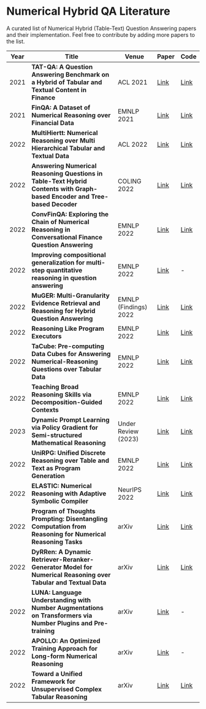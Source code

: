 # Numerical Hybrid QA Literature

A curated list of Numerical Hybrid (Table-Text) Question Answering papers and their implementation. Feel free to contribute by adding more papers to the list.


| Year | Title | Venue | Paper | Code |
| --- | --- |  --- |  --- | --- |
| 2021 | **TAT-QA: A Question Answering Benchmark on a Hybrid of Tabular and Textual Content in Finance** | ACL 2021 | [Link](https://aclanthology.org/2021.acl-long.254/) | [Link](https://github.com/NExTplusplus/TAT-QA)|
| 2021 | **FinQA: A Dataset of Numerical Reasoning over Financial Data** | EMNLP 2021 | [Link](https://aclanthology.org/2021.emnlp-main.300/) | [Link](https://github.com/czyssrs/finqa)|
| 2022 | **MultiHiertt: Numerical Reasoning over Multi Hierarchical Tabular and Textual Data** | ACL 2022 | [Link](https://aclanthology.org/2022.acl-long.454/) | [Link](https://github.com/psunlpgroup/MultiHiertt)|
| 2022 | **Answering Numerical Reasoning Questions in Table-Text Hybrid Contents with Graph-based Encoder and Tree-based Decoder** | COLING 2022 | [Link](https://aclanthology.org/2022.coling-1.118/) | [Link](https://github.com/lfy79001/RegHNT)|
| 2022 | **ConvFinQA: Exploring the Chain of Numerical Reasoning in Conversational Finance Question Answering** | EMNLP 2022 | [Link](https://arxiv.org/abs/2210.03849) | [Link](https://github.com/czyssrs/ConvFinQA)|
| 2022 | **Improving compositional generalization for multi-step quantitative reasoning in question answering** | EMNLP 2022 | [Link](https://aclanthology.org/2022.emnlp-main.125/) | - |
| 2022 | **MuGER: Multi-Granularity Evidence Retrieval and Reasoning for Hybrid Question Answering** | EMNLP (Findings) 2022 | [Link](https://arxiv.org/abs/2210.10350) | [Link](https://github.com/JD-AI-Research-NLP/MuGER2)|
| 2022 | **Reasoning Like Program Executors** | EMNLP 2022 | [Link](https://arxiv.org/abs/2201.11473) | [Link](https://github.com/microsoft/ContextualSP/tree/master/poet)|
| 2022 | **TaCube: Pre-computing Data Cubes for Answering Numerical-Reasoning Questions over Tabular Data** | EMNLP 2022 | [Link](https://arxiv.org/abs/2205.12682) | [Link](https://github.com/koalazf99/tacube)|
| 2022 | **Teaching Broad Reasoning Skills via Decomposition-Guided Contexts** | EMNLP 2022 | [Link](https://arxiv.org/abs/2205.12496) | [Link](https://github.com/stonybrooknlp/teabreac)|
| 2023 | **Dynamic Prompt Learning via Policy Gradient for Semi-structured Mathematical Reasoning** | Under Review (2023) | [Link](https://arxiv.org/abs/2209.14610) | [Link](https://github.com/lupantech/PromptPG) |
| 2022 | **UniRPG: Unified Discrete Reasoning over Table and Text as Program Generation** | EMNLP 2022 | [Link](https://arxiv.org/abs/2210.08249) | [Link](https://github.com/phddamuge/UniRPG)|
| 2022 | **ELASTIC: Numerical Reasoning with Adaptive Symbolic Compiler** | NeurIPS 2022 | [Link](https://arxiv.org/abs/2210.10105) | [Link](https://github.com/NeuraSearch/NeurIPS-2022-Submission-3358) |
| 2022 | **Program of Thoughts Prompting: Disentangling Computation from Reasoning for Numerical Reasoning Tasks** | arXiv | [Link](https://arxiv.org/abs/2211.12588) | [Link](https://github.com/wenhuchen/Program-of-Thoughts) |
| 2022 | **DyRRen: A Dynamic Retriever-Reranker-Generator Model for Numerical Reasoning over Tabular and Textual Data** |arXiv | [Link](https://arxiv.org/abs/2211.12668) | [Link](https://github.com/nju-websoft/DyRRen) |
| 2022 | **LUNA: Language Understanding with Number Augmentations on Transformers via Number Plugins and Pre-training** | arXiv | [Link](https://arxiv.org/abs/2212.02691) | - |
| 2022 | **APOLLO: An Optimized Training Approach for Long-form Numerical Reasoning** | arXiv | [Link](https://arxiv.org/abs/2212.07249) | - |
| 2022 | **Toward a Unified Framework for Unsupervised Complex Tabular Reasoning** | arXiv | [Link](https://arxiv.org/abs/2212.10097) | [Link](https://github.com/leezythu/UCTR) |

